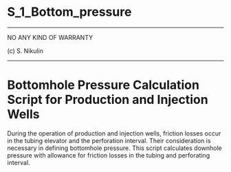 # S_1_Bottom_pressure
************************************************************
NO ANY KIND OF WARRANTY

(c) S. Nikulin
************************************************************

# Bottomhole Pressure Calculation Script for Production and Injection Wells

During the operation of production and injection wells, friction losses occur in the tubing elevator and the perforation interval. 
Their consideration is necessary in defining bottomhole pressure. 
This script calculates downhole pressure with allowance for friction losses in the tubing and perforating interval.
